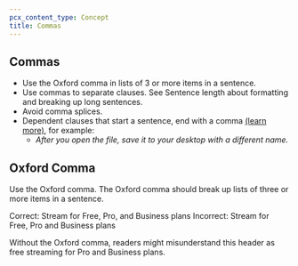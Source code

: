 ```yaml
---
pcx_content_type: Concept
title: Commas
---
```


## Commas 

+ Use the Oxford comma in lists of 3 or more items in a sentence.
+ Use commas to separate clauses. See Sentence length about formatting and breaking up long sentences.
+ Avoid comma splices.
+ Dependent clauses that start a sentence, end with a comma [(learn more)](https://www.dailywritingtips.com/subordinate-clauses-and-commas/), for example:
    + *After you open the file, save it to your desktop with a different name.*

## Oxford Comma

Use the Oxford comma. The Oxford comma should break up lists of three or more items in a sentence.

Correct: Stream for Free, Pro, and Business plans
Incorrect: Stream for Free, Pro and Business plans

Without the Oxford comma, readers might misunderstand this header as free streaming for Pro and Business plans.